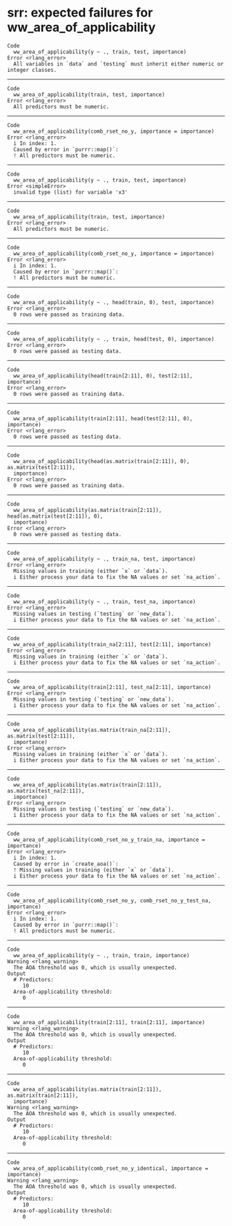 # srr: expected failures for ww_area_of_applicability

    Code
      ww_area_of_applicability(y ~ ., train, test, importance)
    Error <rlang_error>
      All variables in `data` and `testing` must inherit either numeric or integer classes.

---

    Code
      ww_area_of_applicability(train, test, importance)
    Error <rlang_error>
      All predictors must be numeric.

---

    Code
      ww_area_of_applicability(comb_rset_no_y, importance = importance)
    Error <rlang_error>
      i In index: 1.
      Caused by error in `purrr::map()`:
      ! All predictors must be numeric.

---

    Code
      ww_area_of_applicability(y ~ ., train, test, importance)
    Error <simpleError>
      invalid type (list) for variable 'x3'

---

    Code
      ww_area_of_applicability(train, test, importance)
    Error <rlang_error>
      All predictors must be numeric.

---

    Code
      ww_area_of_applicability(comb_rset_no_y, importance = importance)
    Error <rlang_error>
      i In index: 1.
      Caused by error in `purrr::map()`:
      ! All predictors must be numeric.

---

    Code
      ww_area_of_applicability(y ~ ., head(train, 0), test, importance)
    Error <rlang_error>
      0 rows were passed as training data.

---

    Code
      ww_area_of_applicability(y ~ ., train, head(test, 0), importance)
    Error <rlang_error>
      0 rows were passed as testing data.

---

    Code
      ww_area_of_applicability(head(train[2:11], 0), test[2:11], importance)
    Error <rlang_error>
      0 rows were passed as training data.

---

    Code
      ww_area_of_applicability(train[2:11], head(test[2:11], 0), importance)
    Error <rlang_error>
      0 rows were passed as testing data.

---

    Code
      ww_area_of_applicability(head(as.matrix(train[2:11]), 0), as.matrix(test[2:11]),
      importance)
    Error <rlang_error>
      0 rows were passed as training data.

---

    Code
      ww_area_of_applicability(as.matrix(train[2:11]), head(as.matrix(test[2:11]), 0),
      importance)
    Error <rlang_error>
      0 rows were passed as testing data.

---

    Code
      ww_area_of_applicability(y ~ ., train_na, test, importance)
    Error <rlang_error>
      Missing values in training (either `x` or `data`).
      i Either process your data to fix the NA values or set `na_action`.

---

    Code
      ww_area_of_applicability(y ~ ., train, test_na, importance)
    Error <rlang_error>
      Missing values in testing (`testing` or `new_data`).
      i Either process your data to fix the NA values or set `na_action`.

---

    Code
      ww_area_of_applicability(train_na[2:11], test[2:11], importance)
    Error <rlang_error>
      Missing values in training (either `x` or `data`).
      i Either process your data to fix the NA values or set `na_action`.

---

    Code
      ww_area_of_applicability(train[2:11], test_na[2:11], importance)
    Error <rlang_error>
      Missing values in testing (`testing` or `new_data`).
      i Either process your data to fix the NA values or set `na_action`.

---

    Code
      ww_area_of_applicability(as.matrix(train_na[2:11]), as.matrix(test[2:11]),
      importance)
    Error <rlang_error>
      Missing values in training (either `x` or `data`).
      i Either process your data to fix the NA values or set `na_action`.

---

    Code
      ww_area_of_applicability(as.matrix(train[2:11]), as.matrix(test_na[2:11]),
      importance)
    Error <rlang_error>
      Missing values in testing (`testing` or `new_data`).
      i Either process your data to fix the NA values or set `na_action`.

---

    Code
      ww_area_of_applicability(comb_rset_no_y_train_na, importance = importance)
    Error <rlang_error>
      i In index: 1.
      Caused by error in `create_aoa()`:
      ! Missing values in training (either `x` or `data`).
      i Either process your data to fix the NA values or set `na_action`.

---

    Code
      ww_area_of_applicability(comb_rset_no_y, comb_rset_no_y_test_na, importance)
    Error <rlang_error>
      i In index: 1.
      Caused by error in `purrr::map()`:
      ! All predictors must be numeric.

---

    Code
      ww_area_of_applicability(y ~ ., train, train, importance)
    Warning <rlang_warning>
      The AOA threshold was 0, which is usually unexpected.
    Output
      # Predictors:
         10
      Area-of-applicability threshold:
         0

---

    Code
      ww_area_of_applicability(train[2:11], train[2:11], importance)
    Warning <rlang_warning>
      The AOA threshold was 0, which is usually unexpected.
    Output
      # Predictors:
         10
      Area-of-applicability threshold:
         0

---

    Code
      ww_area_of_applicability(as.matrix(train[2:11]), as.matrix(train[2:11]),
      importance)
    Warning <rlang_warning>
      The AOA threshold was 0, which is usually unexpected.
    Output
      # Predictors:
         10
      Area-of-applicability threshold:
         0

---

    Code
      ww_area_of_applicability(comb_rset_no_y_identical, importance = importance)
    Warning <rlang_warning>
      The AOA threshold was 0, which is usually unexpected.
    Output
      # Predictors:
         10
      Area-of-applicability threshold:
         0

